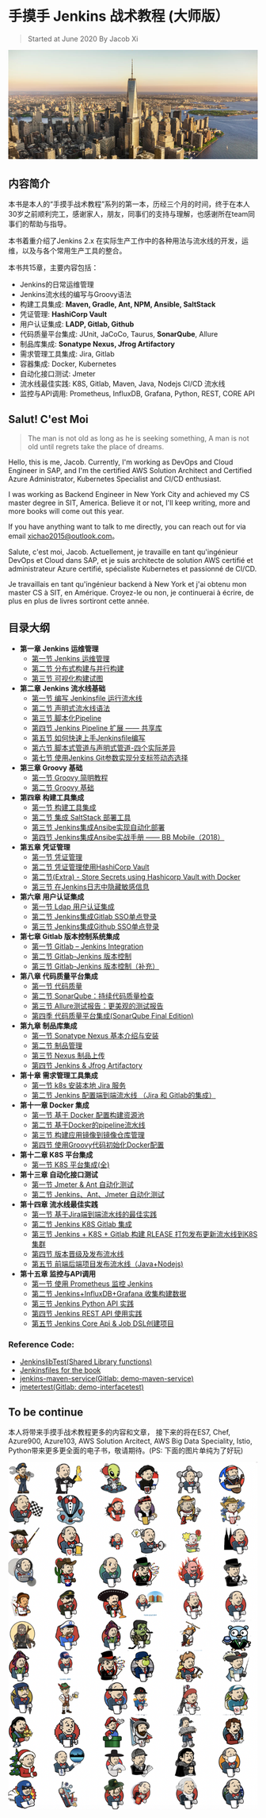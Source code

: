 # **手摸手 Jenkins 战术教程 (大师版）**

> Started at June 2020 By Jacob Xi 

![Alt Image Text](images/indx1_0.jpg "Body image")

## 内容简介

本书是本人的“手摸手战术教程”系列的第一本，历经三个月的时间，终于在本人30岁之前顺利完工，感谢家人，朋友，同事们的支持与理解，也感谢所在team同事们的帮助与指导。

本书着重介绍了Jenkins 2.x 在实际生产工作中的各种用法与流水线的开发，运维，以及与各个常用生产工具的整合。

本书共15章，主要内容包括：

*  Jenkins的日常运维管理
*  Jenkins流水线的编写与Groovy语法
*  构建工具集成: **Maven, Gradle, Ant, NPM, Ansible, SaltStack**
*  凭证管理: **HashiCorp Vault**
*  用户认证集成: **LADP, Gitlab, Github**
*  代码质量平台集成:  JUnit, JaCoCo, Taurus, **SonarQube**, Allure
*  制品库集成: **Sonatype Nexus, Jfrog Artifactory**
*  需求管理工具集成: Jira, Gitlab
*  容器集成: Docker, Kubernetes
*  自动化接口测试: Jmeter
*  流水线最佳实践: K8S, Gitlab, Maven, Java, Nodejs CI/CD 流水线
*  监控与API调用: Prometheus, InfluxDB, Grafana, Python, REST, CORE API

## Salut! C'est Moi

> The man is not old as long as he is seeking something, A man is not old until regrets take the place of dreams.

Hello, this is me, Jacob. Currently, I'm working as DevOps and Cloud Engineer in SAP, and I'm the certified AWS Solution Architect and Certified Azure Administrator, Kubernetes Specialist and CI/CD enthusiast. 

I was working as Backend Engineer in New York City and achieved my CS master degree in SIT, America. Believe it or not, I'll keep writing, more and more books will come out this year. 

If you have anything want to talk to me directly, you can reach out for via email xichao2015@outlook.com。


Salute, c'est moi, Jacob. Actuellement, je travaille en tant qu'ingénieur DevOps et Cloud dans SAP, et je suis architecte de solution AWS certifié et administrateur Azure certifié, spécialiste Kubernetes et passionné de CI/CD.

Je travaillais en tant qu'ingénieur backend à New York et j'ai obtenu mon master CS à SIT, en Amérique. Croyez-le ou non, je continuerai à écrire, de plus en plus de livres sortiront cette année.

## 目录大纲

* **第一章 Jenkins 运维管理**
	* [第一节 Jenkins 运维管理](https://chao-xi.github.io/jxjenkinsbook/jk_chapter1/)
	* [第二节 分布式构建与并行构建](https://chao-xi.github.io/jxjenkinsbook/jk_chapter1_2/)
	* [第三节 可视化构建试图](https://chao-xi.github.io/jxjenkinsbook/jk_chapter1_3/)
* **第二章 Jenkins 流水线基础**
	* [第一节 编写 Jenkinsfile 运行流水线](https://chao-xi.github.io/jxjenkinsbook/chap2/1chap2_Jenkinsfile/) 
	* [第二节 声明式流水线语法](https://chao-xi.github.io/jxjenkinsbook/chap2/2chap2_declarative_pipeline/)
	* [第三节 脚本化Pipeline](https://chao-xi.github.io/jxjenkinsbook/chap2/3chap2_script_pipeline/)
	* [第四节 Jenkins Pipeline 扩展 —— 共享库](https://chao-xi.github.io/jxjenkinsbook/chap2/4chap2_sharedlib/)
	* [第五节 如何快速上手Jenkinsfile编写](https://chao-xi.github.io/jxjenkinsbook/chap2/5chap2_quick_jenkinsfile/)
	* [第六节 脚本式管道与声明式管道-四个实际差异](https://chao-xi.github.io/jxjenkinsbook/chap2/6chap2_pipe_vs_dec/)
	* [第七节 使用Jenkins Git参数实现分支标签动态选择](https://chao-xi.github.io/jxjenkinsbook/chap2/7chap2_jenkins_git/)
* **第三章 Groovy 基础**
	* [第一节 Groovy 简明教程](https://chao-xi.github.io/jxjenkinsbook/chap3/1chap3_groovy_basic/) 
	* [第二节 Groovy 基础](https://chao-xi.github.io/jxjenkinsbook/chap3/2chap3_groovy_basic2/)
* **第四章 构建工具集成**
	* [第一节 构建工具集成](https://chao-xi.github.io/jxjenkinsbook/chap4/1chp4_tools1/) 
	* [第二节 集成 SaltStack 部署工具](https://chao-xi.github.io/jxjenkinsbook/chap4/2chp4_tools2/)
	* [第三节 Jenkins集成Ansibe实现自动化部署](https://chao-xi.github.io/jxjenkinsbook/chap4/3chp4_tools3/)
	* [第四节 Jenkins集成Ansibe实战手册 —— BB Mobile（2018）](https://chao-xi.github.io/jxjenkinsbook/chap4/4chp4_tools4/)
* **第五章 凭证管理**
	* [第一节 凭证管理](https://chao-xi.github.io/jxjenkinsbook/chap5/1chap5_cred1/) 
	* [第二节 凭证管理使用HashiCorp Vault](https://chao-xi.github.io/jxjenkinsbook/chap5/2chap5_vault/)
	* [第二节(Extra) - Store Secrets using Hashicorp Vault with Docker](https://chao-xi.github.io/jxjenkinsbook/chap5/3docker_valut/)
	* [第三节 在Jenkins日志中隐藏敏感信息](https://chao-xi.github.io/jxjenkinsbook/chap5/4docker_mask/)
* **第六章 用户认证集成**
	* [第一节 Ldap 用户认证集成](https://chao-xi.github.io/jxjenkinsbook/chap6/1chap6_ldap/)
	* [第二节 Jenkins集成Gitlab SSO单点登录](https://chao-xi.github.io/jxjenkinsbook/chap6/2chap6_gitlab/)
	* [第三节 Jenkins集成Github SSO单点登录](https://chao-xi.github.io/jxjenkinsbook/chap6/3chap6_github/)
* **第七章 Gitlab 版本控制系统集成**
	* [第一节 Gitlab – Jenkins Integration](https://chao-xi.github.io/jxjenkinsbook/chap7/1chap7_gitlab_connect/)
	* [第二节 Gitlab-Jenkins 版本控制](https://chao-xi.github.io/jxjenkinsbook/chap7/2chap7_gitlab_pipeline/)
	* [第三节 Gitlab-Jenkins 版本控制（补充）](https://chao-xi.github.io/jxjenkinsbook/chap7/3chap7_gitlab_pipeline_extra/)
* **第八章 代码质量平台集成**
	* [第一节 代码质量](https://chao-xi.github.io/jxjenkinsbook/chap8/1chap8_code_quality/)
	* [第二节 SonarQube：持续代码质量检查](https://chao-xi.github.io/jxjenkinsbook/chap8/2chap8_code_quality_sonarqube/)
	* [第三节 Allure测试报告：更美观的测试报告](https://chao-xi.github.io/jxjenkinsbook/chap8/3chap8_code_quality_allure/)
	* [第四季 代码质量平台集成(SonarQube Final Edition)](https://chao-xi.github.io/jxjenkinsbook/chap8/4chap8_code_quality_integration/)
* **第九章 制品库集成**
	* [第一节 Sonatype Nexus 基本介绍与安装](https://chao-xi.github.io/jxjenkinsbook/chap9/chap9_artifact0/) 
	* [第二节 制品管理](https://chao-xi.github.io/jxjenkinsbook/chap9/chap9_artifact1/)
	* [第三节 Nexus 制品上传](https://chao-xi.github.io/jxjenkinsbook/chap9/chap9_artifact2/)
	* [第四节 Jenkins & Jfrog Artifactory](https://chao-xi.github.io/jxjenkinsbook/chap9/chap9_artifact3/)
* **第十章 需求管理工具集成**
	* [第一节 k8s 安装本地 Jira 服务](https://chao-xi.github.io/jxjenkinsbook/chap10/1chap10_jira_install/) 
	* [第二节 Jenkins 配置端到端流水线 （Jira 和 Gitlab的集成）](https://chao-xi.github.io/jxjenkinsbook/chap10/2chap10_jira_gilab/)
* **第十一章 Docker 集成**
	* [第一节 基于 Docker 配置构建资源池](https://chao-xi.github.io/jxjenkinsbook/chap11/1Docker_agents/) 
	* [第二节 基于Docker的pipeline流水线](https://chao-xi.github.io/jxjenkinsbook/chap11/2Docker_pipeline/)
	* [第三节 构建应用镜像到镜像仓库管理](https://chao-xi.github.io/jxjenkinsbook/chap11/3Docker_registry/)
	* [第四节 使用Groovy代码初始化Docker配置](https://chao-xi.github.io/jxjenkinsbook/chap11/4Docker_groovy/)
* **第十二章 K8S 平台集成**
	* [第一节 K8S 平台集成(全)](https://chao-xi.github.io/jxjenkinsbook/chap12/1k8s_install/)
* **第十三章 自动化接口测试**
	* [第一节 Jmeter & Ant 自动化测试](https://chao-xi.github.io/jxjenkinsbook/chap13/1jmeter/)
	* [第二节 Jenkins、Ant、Jmeter 自动化测试](https://chao-xi.github.io/jxjenkinsbook/chap13/2jenkins_jmeter/)
* **第十四章 流水线最佳实践**
	* [第一节 基于Jira端到端流水线的最佳实践](https://chao-xi.github.io/jxjenkinsbook/chap14/1JIRA_JEN_K8S/)
	* [第二节 Jenkins K8S Gitlab 集成](https://chao-xi.github.io/jxjenkinsbook/chap14/2JEN_K8S_API/)
	* [第三节 Jenkins + K8S + Gitlab 构建 RLEASE 打包发布更新流水线到K8S集群](https://chao-xi.github.io/jxjenkinsbook/chap14/3Jen_k8s_pipeline/)
	* [第四节 版本晋级及发布流水线](https://chao-xi.github.io/jxjenkinsbook/chap14/4Jen_update_deploy_pip/)
	* [第五节 前端后端项目发布流水线（Java+Nodejs)](https://chao-xi.github.io/jxjenkinsbook/chap14/5back_front_pipeline/)
* **第十五章 监控与API调用**
	* [第一节 使用 Prometheus 监控 Jenkins](https://chao-xi.github.io/jxjenkinsbook/chap15/1Jenkins_Prometheus/)
	* [第二节 Jenkins+InfluxDB+Grafana 收集构建数据](https://chao-xi.github.io/jxjenkinsbook/chap15/2Jenkins_InfluxDB_Grafana/)
	* [第三节 Jenkins Python API 实践](https://chao-xi.github.io/jxjenkinsbook/chap15/3Jenkins_python_API/)
	* [第四节 Jenkins REST API 使用实践](https://chao-xi.github.io/jxjenkinsbook/chap15/4Jenkins_REST_API/)
	* [第五节 Jenkins Core Api & Job DSL创建项目](https://chao-xi.github.io/jxjenkinsbook/chap15/5Jenkins_DSL/)

### Reference Code:

* [JenkinslibTest(Shared Library functions)](https://github.com/Chao-Xi/JenkinslibTest)
* [Jenkinsfiles for the book](https://github.com/Chao-Xi/JenkinslibTest/tree/master/Jenkinsfiles)
* [jenkins-maven-service(Gitlab: demo-maven-service)](https://github.com/Chao-Xi/jenkins-maven-service)
* [jmetertest(Gitlab: demo-interfacetest)](https://github.com/Chao-Xi/jmetertest)


## To be continue

本人将带来手摸手战术教程更多的内容和文章， 接下来的将在ES7, Chef, Azure900, Azure103, AWS Solution Arcitect, AWS Big Data Speciality, Istio, Python带来更多更全面的电子书，敬请期待。(PS: 下面的图片单纯为了好玩)

![Alt Image Text](images/indx1_1.png "Body image")